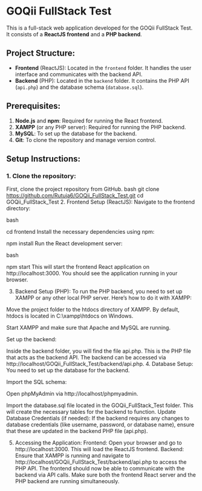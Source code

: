 # GOQii FullStack Test

This is a full-stack web application developed for the GOQii FullStack Test. It consists of a **ReactJS frontend** and a **PHP backend**.

## Project Structure:
- **Frontend** (ReactJS): Located in the `frontend` folder. It handles the user interface and communicates with the backend API.
- **Backend** (PHP): Located in the `backend` folder. It contains the PHP API (`api.php`) and the database schema (`database.sql`).
  
## Prerequisites:
1. **Node.js** and **npm**: Required for running the React frontend.
2. **XAMPP** (or any PHP server): Required for running the PHP backend.
3. **MySQL**: To set up the database for the backend.
4. **Git**: To clone the repository and manage version control.

## Setup Instructions:

### 1. Clone the repository:
First, clone the project repository from GitHub.
bash
git clone https://github.com/Rutuja6/GOQii_FullStack_Test.git
cd GOQii_FullStack_Test
2. Frontend Setup (ReactJS):
Navigate to the frontend directory:

bash

cd frontend
Install the necessary dependencies using npm:

npm install
Run the React development server:

bash

npm start
This will start the frontend React application on http://localhost:3000. You should see the application running in your browser.

3. Backend Setup (PHP):
To run the PHP backend, you need to set up XAMPP or any other local PHP server. Here’s how to do it with XAMPP:

Move the project folder to the htdocs directory of XAMPP.
By default, htdocs is located in C:\xampp\htdocs on Windows.

Start XAMPP and make sure that Apache and MySQL are running.

Set up the backend:

Inside the backend folder, you will find the file api.php. This is the PHP file that acts as the backend API.
The backend can be accessed via http://localhost/GOQii_FullStack_Test/backend/api.php.
4. Database Setup:
You need to set up the database for the backend.

Import the SQL schema:

Open phpMyAdmin via http://localhost/phpmyadmin.

Import the database.sql file located in the GOQii_FullStack_Test folder.
This will create the necessary tables for the backend to function.
Update Database Credentials (if needed): If the backend requires any changes to database credentials (like username, password, or database name), ensure that these are updated in the backend PHP file (api.php).

5. Accessing the Application:
Frontend: Open your browser and go to http://localhost:3000. This will load the ReactJS frontend.
Backend: Ensure that XAMPP is running and navigate to http://localhost/GOQii_FullStack_Test/backend/api.php to access the PHP API.
The frontend should now be able to communicate with the backend via API calls. Make sure both the frontend React server and the PHP backend are running simultaneously.